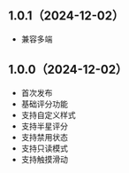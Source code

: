 ## 1.0.1（2024-12-02）
- 兼容多端
## 1.0.0（2024-12-02）
- 首次发布
- 基础评分功能
- 支持自定义样式
- 支持半星评分
- 支持禁用状态
- 支持只读模式
- 支持触摸滑动
